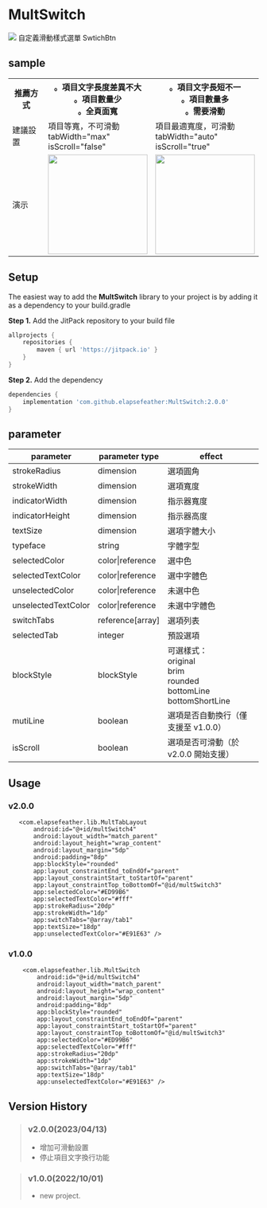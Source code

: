 # MultSwitch

[![](https://jitpack.io/v/elapsefeather/MultSwitch.svg)](https://jitpack.io/#elapsefeather/MultSwitch)
自定義滑動樣式選單 SwtichBtn

## sample

<table>
    <tr>
        <th>推薦方式</th>
        <th>。項目文字長度差異不大<br>。項目數量少<br>。全頁面寬</th>
        <th>。項目文字長短不一<br>。項目數量多<br>。需要滑動</th>
    </tr>
    <tr>
        <td>建議設置</td>
        <td>項目等寬，不可滑動 <br> tabWidth="max" <br> isScroll="false" </td>
        <td>項目最適寬度，可滑動 <br> tabWidth="auto" <br> isScroll="true" </td>
    </tr>
    <tr>
        <td>演示</td>
        <td><img src="./screenshots/multSwitch.gif" width="200"></td>
        <td><img src="./screenshots/multTabLayout.gif" width="200"></td>
    </tr>
</table>

## Setup

The easiest way to add the **MultSwitch** library to your project is by adding it as a dependency to
your build.gradle

**Step 1.** Add the JitPack repository to your build file

```gradle
allprojects {
    repositories {
        maven { url 'https://jitpack.io' }
    }
}
```

**Step 2.** Add the dependency

```gradle
dependencies {
    implementation 'com.github.elapsefeather:MultSwitch:2.0.0'
}
```

## parameter

| parameter             | parameter type    | effect            |
| -------------         |-------------      |-------------      |
| strokeRadius          | dimension         | 選項圓角          |
| strokeWidth           | dimension         | 選項寬度          |
| indicatorWidth        | dimension         | 指示器寬度        |
| indicatorHeight       | dimension         | 指示器高度        |
| textSize              | dimension         | 選項字體大小      |
| typeface              |string             | 字體字型          |
| selectedColor         | color\|reference  | 選中色            |
| selectedTextColor     | color\|reference  | 選中字體色        |
| unselectedColor       | color\|reference  | 未選中色          |
| unselectedTextColor   | color\|reference  | 未選中字體色      |
| switchTabs            | reference[array]  | 選項列表          |
| selectedTab           | integer           | 預設選項          |
| blockStyle            | blockStyle        | 可選樣式： <br> original <br> brim <br> rounded <br> bottomLine <br> bottomShortLine |
| mutiLine              | boolean           | 選項是否自動換行（僅支援至 v1.0.0）|
| isScroll              | boolean           | 選項是否可滑動（於 v2.0.0 開始支援）|

## Usage

### v2.0.0

 ```       
    <com.elapsefeather.lib.MultTabLayout
        android:id="@+id/multSwitch4"
        android:layout_width="match_parent"
        android:layout_height="wrap_content"
        android:layout_margin="5dp"
        android:padding="8dp"
        app:blockStyle="rounded"
        app:layout_constraintEnd_toEndOf="parent"
        app:layout_constraintStart_toStartOf="parent"
        app:layout_constraintTop_toBottomOf="@id/multSwitch3"
        app:selectedColor="#ED99B6"
        app:selectedTextColor="#fff"
        app:strokeRadius="20dp"
        app:strokeWidth="1dp"
        app:switchTabs="@array/tab1"
        app:textSize="18dp"
        app:unselectedTextColor="#E91E63" />
```

### v1.0.0

```
    <com.elapsefeather.lib.MultSwitch
        android:id="@+id/multSwitch4"
        android:layout_width="match_parent"
        android:layout_height="wrap_content"
        android:layout_margin="5dp"
        android:padding="8dp"
        app:blockStyle="rounded"
        app:layout_constraintEnd_toEndOf="parent"
        app:layout_constraintStart_toStartOf="parent"
        app:layout_constraintTop_toBottomOf="@id/multSwitch3"
        app:selectedColor="#ED99B6"
        app:selectedTextColor="#fff"
        app:strokeRadius="20dp"
        app:strokeWidth="1dp"
        app:switchTabs="@array/tab1"
        app:textSize="18dp"
        app:unselectedTextColor="#E91E63" />
```

## Version History

> ### v2.0.0(2023/04/13)
> - 增加可滑動設置
> - 停止項目文字換行功能

> ### v1.0.0(2022/10/01)
> - new project.
